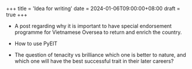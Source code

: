 +++
title = 'Idea for writing'
date = 2024-01-06T09:00:00+08:00
draft = true
+++

- A post regarding why it is important to have special endorsement programme for Vietnamese Oversea to return and enrich the country.

- How to use PyEIT

- The question of tenacity vs brilliance which one is better to nature, and which one will have the best successful trait in their later careers?
